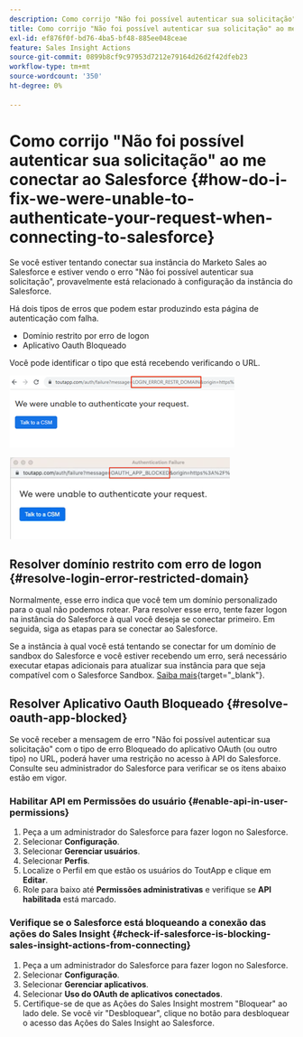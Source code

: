 ```yaml
---
description: Como corrijo "Não foi possível autenticar sua solicitação" ao me conectar ao Salesforce - Documentação do Marketo - Documentação do produto
title: Como corrijo "Não foi possível autenticar sua solicitação" ao me conectar ao Salesforce
exl-id: ef876f0f-bd76-4ba5-bf48-885ee048ceae
feature: Sales Insight Actions
source-git-commit: 0899b8cf9c97953d7212e79164d26d2f42dfeb23
workflow-type: tm+mt
source-wordcount: '350'
ht-degree: 0%

---
```


# Como corrijo &quot;Não foi possível autenticar sua solicitação&quot; ao me conectar ao Salesforce {#how-do-i-fix-we-were-unable-to-authenticate-your-request-when-connecting-to-salesforce}

Se você estiver tentando conectar sua instância do Marketo Sales ao Salesforce e estiver vendo o erro &quot;Não foi possível autenticar sua solicitação&quot;, provavelmente está relacionado à configuração da instância do Salesforce.

Há dois tipos de erros que podem estar produzindo esta página de autenticação com falha.

* Domínio restrito por erro de logon
* Aplicativo Oauth Bloqueado

Você pode identificar o tipo que está recebendo verificando o URL.

![](assets/how-do-i-fix-we-were-unable-to-authenticate-1.png)

![](assets/how-do-i-fix-we-were-unable-to-authenticate-2.png)

## Resolver domínio restrito com erro de logon {#resolve-login-error-restricted-domain}

Normalmente, esse erro indica que você tem um domínio personalizado para o qual não podemos rotear. Para resolver esse erro, tente fazer logon na instância do Salesforce à qual você deseja se conectar primeiro. Em seguida, siga as etapas para se conectar ao Salesforce.

Se a instância à qual você está tentando se conectar for um domínio de sandbox do Salesforce e você estiver recebendo um erro, será necessário executar etapas adicionais para atualizar sua instância para que seja compatível com o Salesforce Sandbox. [Saiba mais](/help/marketo/product-docs/marketo-sales-insight/actions/crm/salesforce-integration/set-up-a-sales-insight-actions-sandbox.md){target="_blank"}.

## Resolver Aplicativo Oauth Bloqueado {#resolve-oauth-app-blocked}

Se você receber a mensagem de erro &quot;Não foi possível autenticar sua solicitação&quot; com o tipo de erro Bloqueado do aplicativo OAuth (ou outro tipo) no URL, poderá haver uma restrição no acesso à API do Salesforce. Consulte seu administrador do Salesforce para verificar se os itens abaixo estão em vigor.

### Habilitar API em Permissões do usuário {#enable-api-in-user-permissions}

1. Peça a um administrador do Salesforce para fazer logon no Salesforce.
1. Selecionar **Configuração**.
1. Selecionar **Gerenciar usuários**.
1. Selecionar **Perfis**.
1. Localize o Perfil em que estão os usuários do ToutApp e clique em **Editar**.
1. Role para baixo até **Permissões administrativas** e verifique se **API habilitada** está marcado.

### Verifique se o Salesforce está bloqueando a conexão das ações do Sales Insight {#check-if-salesforce-is-blocking-sales-insight-actions-from-connecting}

1. Peça a um administrador do Salesforce para fazer logon no Salesforce.
1. Selecionar **Configuração**.
1. Selecionar **Gerenciar aplicativos**.
1. Selecionar **Uso do OAuth de aplicativos conectados**.
1. Certifique-se de que as Ações do Sales Insight mostrem &quot;Bloquear&quot; ao lado dele. Se você vir &quot;Desbloquear&quot;, clique no botão para desbloquear o acesso das Ações do Sales Insight ao Salesforce.
